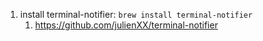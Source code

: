 1. install terminal-notifier: `brew install terminal-notifier`
   1. https://github.com/julienXX/terminal-notifier